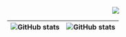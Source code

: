 <!-- This is lix19937 github profile !            -->  
<!-- Image Processing, OCR, NVIDIA HPC, NN Deploy -->  

<!-- Hex code without # (eg. F724A9, default: 36BCF7)  RGB order ref https://github.com/DenverCoder1/readme-typing-svg?utm_source=ld246.com -->  

<p align="center">
  <!-- Typing SVG by DenverCoder1 - https://github.com/DenverCoder1/readme-typing-svg -->
  <a href="https://github.com/lix19937">
    <img src="https://readme-typing-svg.demolab.com/?lines=I%20am%20lix19937,%20pay%20tribute%20to%20mt19937;Image%20processing,%20OCR,%20NVIDIA%20HPC%20and%20NN%20deploy%20engineer;Keep%20learning%20new%20things%20!&font=Fira%20Code&center=true&width=840&height=50&color=307fff&vCenter=true&pause=1200&size=25" /></a>
</p>

|![GitHub stats](https://github-readme-stats.vercel.app/api?username=lix19937&show_icons=true&count_private=true&hide_border=true) |![GitHub stats](https://github-readme-stats.vercel.app/api/top-langs/?username=lix19937&layout=compact&hide_border=true)|   
|---|---|   


<!--
[![Top Langs](https://github-readme-stats.vercel.app/api/top-langs/?username=lix19937)](https://github.com/anuraghazra/github-readme-stats)   
![activity-graph](https://github-readme-activity-graph.cyclic.app/graph?username=lix19937)    
![Visitor Count](https://profile-counter.glitch.me/lix19937/count.svg)   
-->  


<!--  20200814  by lix19937 @shanghai  -->
